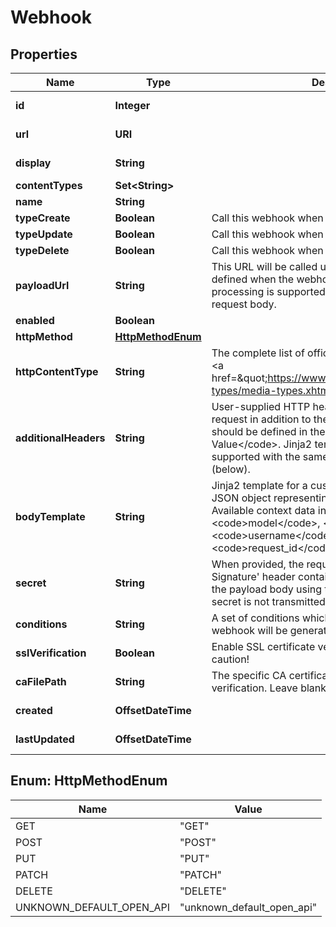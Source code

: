 

# Webhook


## Properties

| Name | Type | Description | Notes |
|------------ | ------------- | ------------- | -------------|
|**id** | **Integer** |  |  [optional] [readonly] |
|**url** | **URI** |  |  [optional] [readonly] |
|**display** | **String** |  |  [optional] [readonly] |
|**contentTypes** | **Set&lt;String&gt;** |  |  |
|**name** | **String** |  |  |
|**typeCreate** | **Boolean** | Call this webhook when a matching object is created. |  [optional] |
|**typeUpdate** | **Boolean** | Call this webhook when a matching object is updated. |  [optional] |
|**typeDelete** | **Boolean** | Call this webhook when a matching object is deleted. |  [optional] |
|**payloadUrl** | **String** | This URL will be called using the HTTP method defined when the webhook is called. Jinja2 template processing is supported with the same context as the request body. |  |
|**enabled** | **Boolean** |  |  [optional] |
|**httpMethod** | [**HttpMethodEnum**](#HttpMethodEnum) |  |  [optional] |
|**httpContentType** | **String** | The complete list of official content types is available &lt;a href&#x3D;\&quot;https://www.iana.org/assignments/media-types/media-types.xhtml\&quot;&gt;here&lt;/a&gt;. |  [optional] |
|**additionalHeaders** | **String** | User-supplied HTTP headers to be sent with the request in addition to the HTTP content type. Headers should be defined in the format &lt;code&gt;Name: Value&lt;/code&gt;. Jinja2 template processing is supported with the same context as the request body (below). |  [optional] |
|**bodyTemplate** | **String** | Jinja2 template for a custom request body. If blank, a JSON object representing the change will be included. Available context data includes: &lt;code&gt;event&lt;/code&gt;, &lt;code&gt;model&lt;/code&gt;, &lt;code&gt;timestamp&lt;/code&gt;, &lt;code&gt;username&lt;/code&gt;, &lt;code&gt;request_id&lt;/code&gt;, and &lt;code&gt;data&lt;/code&gt;. |  [optional] |
|**secret** | **String** | When provided, the request will include a &#39;X-Hook-Signature&#39; header containing a HMAC hex digest of the payload body using the secret as the key. The secret is not transmitted in the request. |  [optional] |
|**conditions** | **String** | A set of conditions which determine whether the webhook will be generated. |  [optional] |
|**sslVerification** | **Boolean** | Enable SSL certificate verification. Disable with caution! |  [optional] |
|**caFilePath** | **String** | The specific CA certificate file to use for SSL verification. Leave blank to use the system defaults. |  [optional] |
|**created** | **OffsetDateTime** |  |  [optional] [readonly] |
|**lastUpdated** | **OffsetDateTime** |  |  [optional] [readonly] |



## Enum: HttpMethodEnum

| Name | Value |
|---- | -----|
| GET | &quot;GET&quot; |
| POST | &quot;POST&quot; |
| PUT | &quot;PUT&quot; |
| PATCH | &quot;PATCH&quot; |
| DELETE | &quot;DELETE&quot; |
| UNKNOWN_DEFAULT_OPEN_API | &quot;unknown_default_open_api&quot; |



